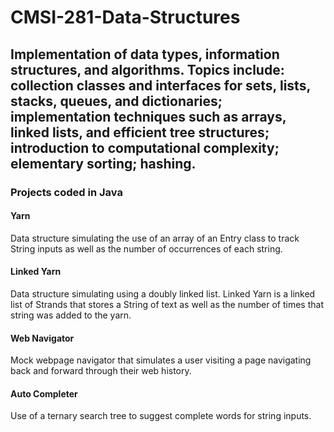 # CMSI-281-Data-Structures

## Implementation of data types, information structures, and algorithms. Topics include: collection classes and interfaces for sets, lists, stacks, queues, and dictionaries; implementation techniques such as arrays, linked lists, and efficient tree structures; introduction to computational complexity; elementary sorting; hashing.

### Projects coded in Java


#### Yarn
Data structure simulating the use of an array of an Entry class to track String inputs as well as the number of occurrences of each string.  

#### Linked Yarn
Data structure simulating using a doubly linked list. Linked Yarn is a linked list of Strands that stores a String of text as well as the number of times that string was added to the yarn.  

#### Web Navigator
Mock webpage navigator that simulates a user visiting a page navigating back and forward through their web history.  

#### Auto Completer
Use of a ternary search tree to suggest complete words for string inputs.
